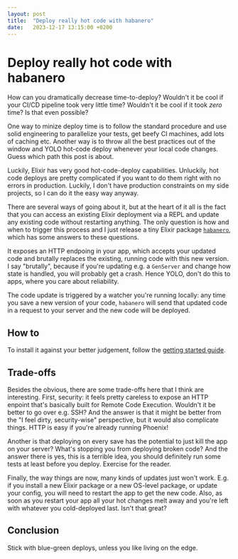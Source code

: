 ```yaml
---
layout: post
title:  "Deploy really hot code with habanero"
date:   2023-12-17 13:15:00 +0200
---
```


# Deploy really hot code with habanero

How can you dramatically decrease time-to-deploy? Wouldn't it be cool if your CI/CD pipeline took very little time? Wouldn't it be cool if it took _zero_ time? Is that even possible?

One way to minize deploy time is to follow the standard procedure and use solid engineering to parallelize your tests, get beefy CI machines, add lots of caching etc. Another way is to throw all the best practices out of the window and YOLO hot-code deploy whenever your local code changes. Guess which path this post is about.

Luckily, Elixir has very good hot-code-deploy capabilities. Unluckily, hot code deploys are pretty complicated if you want to do them right with no errors in production. Luckily, I don't have production constraints on my side projects, so I can do it the easy way anyway.

There are several ways of going about it, but at the heart of it all is the fact that you can access an existing Elixir deployment via a REPL and update any existing code without restarting anything. The only question is how and when to trigger this process and I just release a tiny Elixir package [`habanero`](), which has some answers to these questions.

It exposes an HTTP endpoing in your app, which accepts your updated code and brutally replaces the existing, running code with this new version. I say "brutally", because if you're updating e.g. a `GenServer` and change how state is handled, you will probably get a crash. Hence YOLO, don't do this to apps, where you care about reliability.

The code update is triggered by a watcher you're running locally: any time you save a new version of your code, `habanero` will send that updated code in a request to your server and the new code will be deployed.

## How to

To install it against your better judgement, follow the [getting started guide](https://hexdocs.pm/habanero/getting_started.html).

## Trade-offs

Besides the obvious, there are some trade-offs here that I think are interesting. First, security: it feels pretty careless to expose an HTTP enpoint that's basically built for Remote Code Execution. Wouldn't it be better to go over e.g. SSH? And the answer is that it might be better from the "I feel dirty, security-wise" perspective, but it would also complicate things. HTTP is easy if you're already running Phoenix!

Another is that deploying on every save has the potential to just kill the app on your server? What's stopping you from deploying broken code? And the answer there is yes, this is a terrible idea, you should definitely run some tests at least before you deploy. Exercise for the reader.

Finally, the way things are now, many kinds of updates just won't work. E.g. if you install a new Elixir package or a new OS-level package, or update your config, you will need to restart the app to get the new code. Also, as soon as you restart your app all your hot changes melt away and you're left with whatever you cold-deployed last. Isn't that great?

## Conclusion

Stick with blue-green deploys, unless you like living on the edge.
